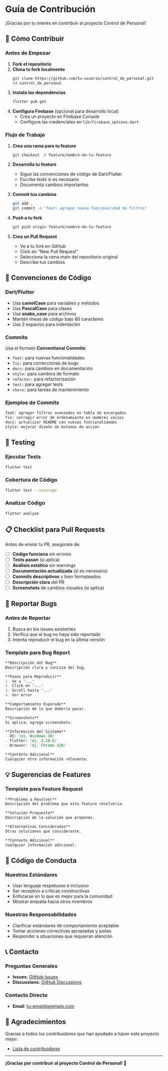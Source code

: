 # Guía de Contribución

¡Gracias por tu interés en contribuir al proyecto Control de Personal! 

## 🚀 Cómo Contribuir

### **Antes de Empezar**

1. **Fork el repositorio**
2. **Clona tu fork localmente**
   ```bash
   git clone https://github.com/tu-usuario/control_de_personal.git
   cd control_de_personal
   ```
3. **Instala las dependencias**
   ```bash
   flutter pub get
   ```
4. **Configura Firebase** (opcional para desarrollo local)
   - Crea un proyecto en Firebase Console
   - Configura las credenciales en `lib/firebase_options.dart`

### **Flujo de Trabajo**

1. **Crea una rama para tu feature**
   ```bash
   git checkout -b feature/nombre-de-tu-feature
   ```

2. **Desarrolla tu feature**
   - Sigue las convenciones de código de Dart/Flutter
   - Escribe tests si es necesario
   - Documenta cambios importantes

3. **Commit tus cambios**
   ```bash
   git add .
   git commit -m "feat: agregar nueva funcionalidad de filtros"
   ```

4. **Push a tu fork**
   ```bash
   git push origin feature/nombre-de-tu-feature
   ```

5. **Crea un Pull Request**
   - Ve a tu fork en GitHub
   - Click en "New Pull Request"
   - Selecciona la rama main del repositorio original
   - Describe tus cambios

## 📝 Convenciones de Código

### **Dart/Flutter**
- Usa **camelCase** para variables y métodos
- Usa **PascalCase** para clases
- Usa **snake_case** para archivos
- Mantén líneas de código bajo 80 caracteres
- Usa 2 espacios para indentación

### **Commits**
Usa el formato **Conventional Commits**:
- `feat:` para nuevas funcionalidades
- `fix:` para correcciones de bugs
- `docs:` para cambios en documentación
- `style:` para cambios de formato
- `refactor:` para refactorización
- `test:` para agregar tests
- `chore:` para tareas de mantenimiento

### **Ejemplos de Commits**
```bash
feat: agregar filtros avanzados en tabla de encargados
fix: corregir error de ordenamiento en nombres vacíos
docs: actualizar README con nuevas funcionalidades
style: mejorar diseño de botones de acción
```

## 🧪 Testing

### **Ejecutar Tests**
```bash
flutter test
```

### **Cobertura de Código**
```bash
flutter test --coverage
```

### **Analizar Código**
```bash
flutter analyze
```

## 📋 Checklist para Pull Requests

Antes de enviar tu PR, asegúrate de:

- [ ] **Código funciona** sin errores
- [ ] **Tests pasan** (si aplica)
- [ ] **Análisis estático** sin warnings
- [ ] **Documentación actualizada** (si es necesario)
- [ ] **Commits descriptivos** y bien formateados
- [ ] **Descripción clara** del PR
- [ ] **Screenshots** de cambios visuales (si aplica)

## 🐛 Reportar Bugs

### **Antes de Reportar**
1. Busca en los issues existentes
2. Verifica que el bug no haya sido reportado
3. Intenta reproducir el bug en la última versión

### **Template para Bug Report**
```markdown
**Descripción del Bug**
Descripción clara y concisa del bug.

**Pasos para Reproducir**
1. Ve a '...'
2. Click en '...'
3. Scroll hasta '...'
4. Ver error

**Comportamiento Esperado**
Descripción de lo que debería pasar.

**Screenshots**
Si aplica, agrega screenshots.

**Información del Sistema**
- OS: [ej. Windows 10]
- Flutter: [ej. 3.19.0]
- Browser: [ej. Chrome 120]

**Contexto Adicional**
Cualquier otra información relevante.
```

## 💡 Sugerencias de Features

### **Template para Feature Request**
```markdown
**Problema a Resolver**
Descripción del problema que esta feature resolvería.

**Solución Propuesta**
Descripción de la solución que propones.

**Alternativas Consideradas**
Otras soluciones que consideraste.

**Contexto Adicional**
Cualquier información adicional.
```

## 🤝 Código de Conducta

### **Nuestros Estándares**
- Usar lenguaje respetuoso e inclusivo
- Ser receptivo a críticas constructivas
- Enfocarse en lo que es mejor para la comunidad
- Mostrar empatía hacia otros miembros

### **Nuestras Responsabilidades**
- Clarificar estándares de comportamiento aceptable
- Tomar acciones correctivas apropiadas y justas
- Responder a situaciones que requieran atención

## 📞 Contacto

### **Preguntas Generales**
- **Issues**: [GitHub Issues](https://github.com/tu-usuario/control_de_personal/issues)
- **Discussions**: [GitHub Discussions](https://github.com/tu-usuario/control_de_personal/discussions)

### **Contacto Directo**
- **Email**: tu-email@ejemplo.com

## 🙏 Agradecimientos

Gracias a todos los contribuidores que han ayudado a hacer este proyecto mejor:

- [Lista de contribuidores](https://github.com/tu-usuario/control_de_personal/graphs/contributors)

---

**¡Gracias por contribuir al proyecto Control de Personal! 🎉** 